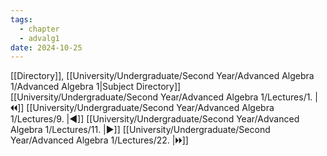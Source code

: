 ```yaml
---
tags:
  - chapter
  - advalg1
date: 2024-10-25
---
```

[[Directory]], [[University/Undergraduate/Second Year/Advanced Algebra 1/Advanced Algebra 1|Subject Directory]]
[[University/Undergraduate/Second Year/Advanced Algebra 1/Lectures/1. |🞀🞀]] [[University/Undergraduate/Second Year/Advanced Algebra 1/Lectures/9. |◀]] [[University/Undergraduate/Second Year/Advanced Algebra 1/Lectures/11. |▶]] [[University/Undergraduate/Second Year/Advanced Algebra 1/Lectures/22. |🞂🞂]]
# 
## 
### 